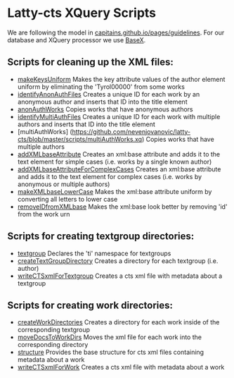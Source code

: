 # Latty-cts XQuery Scripts
We are following the model in [capitains.github.io/pages/guidelines](http://capitains.github.io/pages/guidelines). For our database and XQuery processor we use [BaseX](http://basex.org/).

## Scripts for cleaning up the XML files:
+ [makeKeysUniform](https://github.com/nevenjovanovic/latty-cts/blob/master/scripts/makeKeysUniform.xq) Makes the key attribute values of the author element uniform by eliminating the 'Tyrol00000' from some works
+ [identifyAnonAuthFiles](https://github.com/nevenjovanovic/latty-cts/blob/master/scripts/identifyAnonAuthorFiles.xq) Creates a unique ID for each work by an anonymous author and inserts that ID into the title element
+ [anonAuthWorks](https://github.com/nevenjovanovic/latty-cts/blob/master/scripts/anonAuthWorks.xq) Copies works that have anonymous authors
+ [identifyMultiAuthFiles](https://github.com/nevenjovanovic/latty-cts/blob/master/scripts/identifyMultiAuthFiles.xq) Creates a unique ID for each work with multiple authors and inserts that ID into the title element
+ [multiAuthWorks] (https://github.com/nevenjovanovic/latty-cts/blob/master/scripts/multiAuthWorks.xq) Copies works that have multiple authors
+ [addXMLbaseAttribute](https://github.com/nevenjovanovic/latty-cts/blob/master/scripts/addXMLbaseAttribute.xq) Creates an xml:base attribute and adds it to the text element for simple cases (i.e. works by a single known author)
+ [addXMLbaseAttributeForComplexCases](https://github.com/nevenjovanovic/latty-cts/blob/master/scripts/addXMLbaseAttributeForComplexCases.xq) Creates an xml:base attribute and adds it to the text element for complex cases (i.e. works by anonymous or multiple authors)
+ [makeXMLbaseLowerCase](https://github.com/nevenjovanovic/latty-cts/blob/master/scripts/makeXMLbaseLowerCase.xq) Makes the xml:base attribute uniform by converting all letters to lower case
+ [removeIDfromXMLbase](https://github.com/nevenjovanovic/latty-cts/blob/master/scripts/removeIDfromXMLbase.xq) Makes the xml:base look better by removing 'id' from the work urn

## Scripts for creating textgroup directories:
+ [textgroup](https://github.com/nevenjovanovic/latty-cts/blob/master/scripts/textgroup.xq) Declares the 'ti' namespace for textgroups
+ [createTextGroupDirectory](https://github.com/nevenjovanovic/latty-cts/blob/master/scripts/createTextGroupDirectory.xq) Creates a directory for each textgroup (i.e. author)
+ [writeCTSxmlForTextgroup](https://github.com/nevenjovanovic/latty-cts/blob/master/scripts/writeCTSxmlForTextgroup.xq) Creates a cts xml file with metadata about a textgroup

## Scripts for creating work directories:
+ [createWorkDirectories](https://github.com/nevenjovanovic/latty-cts/blob/master/scripts/createWorkDirectories.xq) Creates a directory for each work inside of the corresponding textgroup
+ [moveDocsToWorkDirs](https://github.com/nevenjovanovic/latty-cts/blob/master/scripts/moveDocsToWorkDirs.xq) Moves the xml file for each work into the corresponding directory
+ [structure](https://github.com/nevenjovanovic/latty-cts/blob/master/scripts/structure.xq) Provides the base structure for cts xml files containing metadata about a work
+ [writeCTSxmlForWork](https://github.com/nevenjovanovic/latty-cts/blob/master/scripts/writeCTSxmlForWork.xq) Creates a cts xml file with metadata about a work
